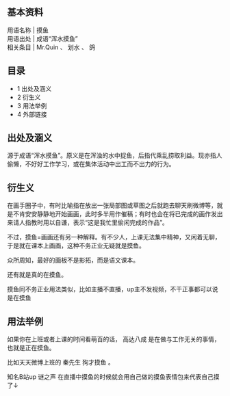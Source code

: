 **基本资料**  
---  
用语名称  |  摸鱼   
用语出处  |  成语“浑水摸鱼”   
相关条目  |  Mr.Quin  、  划水  、  鸽   
  
##  目录

  * 1  出处及涵义 
  * 2  衍生义 
  * 3  用法举例 
  * 4  外部链接 

##  出处及涵义

源于成语“浑水摸鱼”。原义是在浑浊的水中捉鱼，后指代乘乱捞取利益。现亦指人偷懒，不好好工作学习，或在集体活动中出工而不出力的行为。

##  衍生义

在画手圈子中，有时比喻指在放出一张局部图或草图之后就跑去聊天刷微博等，就是不肯安安静静地开始画画，此时多半用作催稿；有时也会在将已完成的画作发出来请人指教时用以自谦，表示“这是我忙里偷闲完成的作品”。

不过，摸鱼=画画还有另一种解释。有不少人，上课无法集中精神，又闲着无聊，于是就在课本上画画，这种不务正业无疑就是摸鱼。

众所周知，最好的画板不是影拓，而是语文课本。

还有就是真的在摸鱼。

摸鱼同不务正业用法类似，比如主播不直播，up主不发视频，不干正事都可以说是在摸鱼

##  用法举例

如果你在上班或者上课的时间看萌百的话，  高达八成  是在做与工作无关的事情，也就是正在摸鱼。

比如天天微博上班的  秦先生  狗才摸鱼  。

知名B站up  谜之声  在直播中摸鱼的时候就会用自己做的摸鱼表情包来代表自己摸了↓